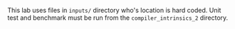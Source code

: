 This lab uses files in `inputs/` directory who's location is hard coded. Unit test and benchmark must be run from the `compiler_intrinsics_2` directory.

